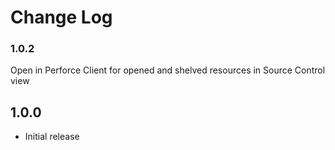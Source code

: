 # Change Log

### 1.0.2

Open in Perforce Client for opened and shelved resources in Source Control view

## 1.0.0
- Initial release